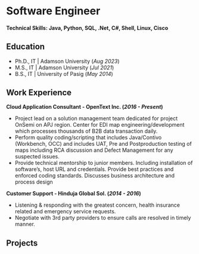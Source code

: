 # Software Engineer

#### Technical Skills: Java, Python, SQL, .Net, C#, Shell, Linux, Cisco

## Education							       		
- Ph.D., IT | Adamson University (_Aug 2023_)
- M.S., IT | Adamson University (_Jul 2021_)	 			        		
- B.S., IT | University of Pasig (_May 2014_)

## Work Experience
**Cloud Application Consultant - OpenText Inc. (_2016 - Present_)**
- Project lead on a solution management team dedicated for project OnSemi on APJ region. Center for EDI map engineering/development which processes thousands of B2B data transaction daily.
- Perform quality coding/scripting that includes Java/Contivo (Workbench, OCC) and includes UAT, Pre and Postproduction testing of maps including RCA discussion and Defect Management for any suspected issues.
- Provide technical mentorship to junior members. Including installation of software’s, host URL and credentials. Provide best practices and enforced coding standards. Discusses business architecture and process design

**Customer Support - Hinduja Global Sol. (_2014 - 2016_)**
- Listening & responding with the greatest concern, health insurance related and emergency service requests.
- Negotiate with 3rd party providers to ensure calls are resolved in timely manner.

## Projects
### 
